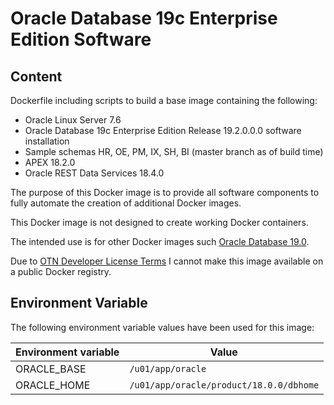 # Oracle Database 19c Enterprise Edition Software

## Content

Dockerfile including scripts to build a base image containing the following:

* Oracle Linux Server 7.6
* Oracle Database 19c Enterprise Edition Release 19.2.0.0.0 software installation
* Sample schemas HR, OE, PM, IX, SH, BI (master branch as of build time)
* APEX 18.2.0
* Oracle REST Data Services 18.4.0

The purpose of this Docker image is to provide all software components to fully automate the creation of additional Docker images.

This Docker image is not designed to create working Docker containers.

The intended use is for other Docker images such [Oracle Database 19.0](https://github.com/PhilippSalvisberg/docker-odb/blob/master/OracleDatabase/19.0).

Due to [OTN Developer License Terms](http://www.oracle.com/technetwork/licenses/standard-license-152015.html) I cannot make this image available on a public Docker registry.

## Environment Variable

The following environment variable values have been used for this image:

Environment variable | Value
-------------------- | -------------
ORACLE_BASE | ```/u01/app/oracle```
ORACLE_HOME | ```/u01/app/oracle/product/18.0.0/dbhome```
